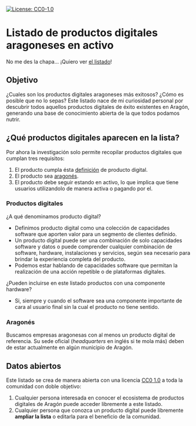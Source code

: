 [![License: CC0-1.0](https://img.shields.io/badge/License-CC0%201.0-lightgrey.svg)](http://creativecommons.org/publicdomain/zero/1.0/)

# Listado de productos digitales aragoneses en activo

No me des la chapa... ¡Quiero ver [el listado](listado.csv)!

## Objetivo

¿Cuales son los productos digitales aragoneses más exitosos? ¿Cómo es posible que no lo sepas?
Este listado nace de mi curiosidad personal por descubrir todos aquellos productos digitales de éxito existentes en Aragón, generando una base de conocimiento abierta de la que todos podamos nutrir.

## ¿Qué productos digitales aparecen en la lista?

Por ahora la investigación solo permite recopilar productos digitales que cumplan tres requisitos:

1. El producto cumpla ésta [definición](#productos-digitales) de producto digital.
1. El producto sea [aragonés](#aragonés).
1. El producto debe seguir estando en activo, lo que implica que tiene usuarios utilizandolo de manera activa o pagando por el.

### Productos digitales

¿A qué denominamos producto digital?

* Definimos producto digital como una colección de capacidades software que aporten valor para un segmento de clientes definido.
* Un producto digital puede ser una combinación de solo capacidades software y datos o puede comprender cualquier combinación de software, hardware, instalaciones y servicios, según sea necesario para brindar la experiencia completa del producto.
* Podemos estar hablando de capacidades software que permitan la realización de una acción repetible o de plataformas digitales.

¿Pueden incluirse en este listado productos con una componente hardware?

* Si, siempre y cuando el software sea una componente importante de cara al usuario final sin la cual el producto no tiene sentido.

### Aragonés

Buscamos empresas aragonesas con al menos un producto digital de referencia.
Su sede oficial (*headquarters* en inglés si te mola más) deben de estar actualmente en algún municipio de Aragón.

## Datos abiertos

Este listado se crea de manera abierta con una licencia [CC0 1.0](LICENSE) a toda la comunidad con doble objetivo:

1. Cualquier persona interesada en conocer el ecosistema de productos digitales de Aragón puede acceder libremente a este listado.
1. Cualquier persona que conozca un producto digital puede libremente **ampliar la lista** o editarla para el beneficio de la comunidad.
